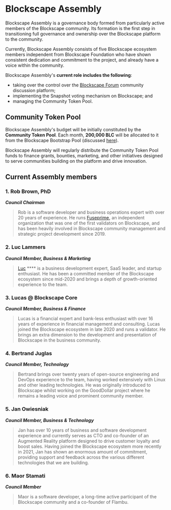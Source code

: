 # Blockscape Assembly

Blockscape Assembly is a governance body formed from particularly active members of the Blockscape community. Its formation is the first step in transitioning full governance and ownership over the Blockscape platform to the community. &#x20;

Currently, Blockscape Assembly consists of five Blockscape ecosystem members independent from Blockscape Foundation who have shown consistent dedication and commitment to the project, and already have a voice within the community.

Blockscape Assembly's **current role includes the following**:&#x20;

* taking over the control over the [Blockscape Forum](https://forum.blockscape.net/) community discussion platform;
* implementing the Snapshot voting mechanism on Blockscape; and
* managing the Community Token Pool.

## Community Token Pool

Blockscape Assembly's budget will be initially constituted by the **Community Token Pool**. Each month, **200,000 BLC** will be allocated to it from the Blockscape Bootstrap Pool (discussed [here](https://docs.blockscape.net/general/fuse-token/fuse-supply-and-current-distribution)).

Blockscape Assembly will regularly distribute the Community Token Pool funds to finance grants, bounties, marketing, and other initiatives designed to serve communities building on the platform and drive innovation. &#x20;

## Current Assembly members

### **1. Rob Brown, PhD** <a href="#b624" id="b624"></a>

_**Council Chairman**_

> Rob is a software developer and business operations expert with over 20 years of experience. He runs [Fuseprime](https://fuseprime.com/)**,** an independent organization that was one of the first validators on Blockscape, and has been heavily involved in Blockscape community management and strategic project development since 2019.

### **2. Luc Lammers** <a href="#1b91" id="1b91"></a>

_**Council Member, Business & Marketing**_

> [Luc](https://www.luclammers.com/) **** is a business development expert, SaaS leader, and startup enthusiast. He has been a committed member of the Blockscape ecosystem since mid-2020 and brings a depth of growth-oriented experience to the team.

### **3. Lucas @ Blockscape Core** <a href="#2105" id="2105"></a>

_**Council Member, Business & Finance**_

> Lucas is a financial expert and bank-less enthusiast with over 16 years of experience in financial management and consulting. Lucas joined the Blockscape ecosystem in late 2020 and runs a validator. He brings an extra dimension to the development and presentation of Blockscape in the business community.

### **4. Bertrand Juglas** <a href="#41a8" id="41a8"></a>

_**Council Member, Technology**_

> Bertrand brings over twenty years of open-source engineering and DevOps experience to the team, having worked extensively with Linux and other leading technologies. He was originally introduced to Blockscape whilst working on the GoodDollar project where he remains a leading voice and prominent community member.

### **5. Jan Owiesniak** <a href="#bce2" id="bce2"></a>

_**Council Member, Business & Technology**_

> Jan has over 10 years of business and software development experience and currently serves as CTO and co-founder of an Augmented Reality platform designed to drive customer loyalty and boost sales. Having joined the Blockscape ecosystem more recently in 2021, Jan has shown an enormous amount of commitment, providing support and feedback across the various different technologies that we are building.



### **6. Maor Stamati** <a href="#b624" id="b624"></a>

_**Council Member**_

> Maor is a software developer, a long-time active participant of the Blockscape community and a co-founder of Flambu.&#x20;
